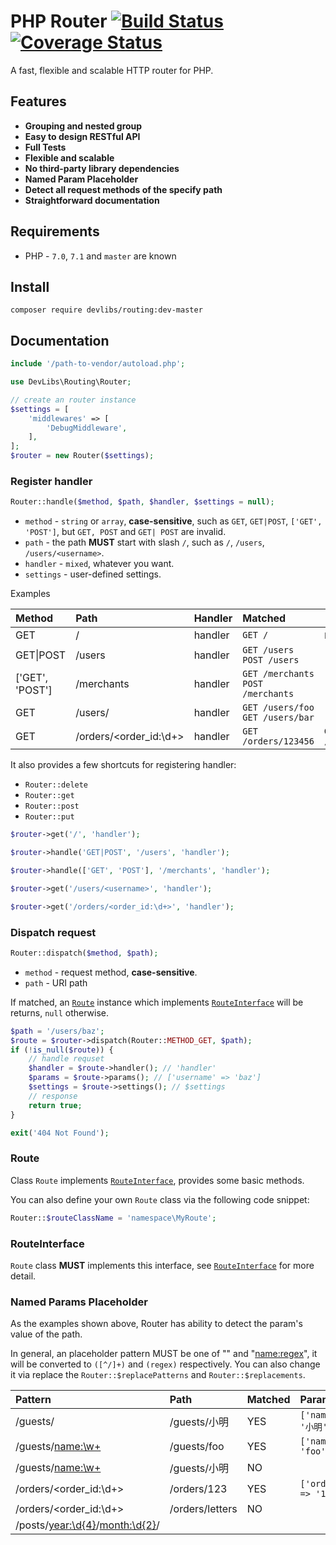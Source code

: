 # PHP Router [![Build Status](https://travis-ci.org/devlibs/routing.svg?branch=master)](https://travis-ci.org/devlibs/routing) [![Coverage Status](https://coveralls.io/repos/github/devlibs/routing/badge.svg?branch=master)](https://coveralls.io/github/devlibs/routing?branch=master)

A fast, flexible and scalable HTTP router for PHP.

## Features

- **Grouping and nested group**
- **Easy to design RESTful API**
- **Full Tests**
- **Flexible and scalable**
- **No third-party library dependencies**
- **Named Param Placeholder**
- **Detect all request methods of the specify path**
- **Straightforward documentation**

## Requirements

- PHP - `7.0`, `7.1` and `master` are known

## Install

```
composer require devlibs/routing:dev-master
```

## Documentation

```php
include '/path-to-vendor/autoload.php';

use DevLibs\Routing\Router;

// create an router instance
$settings = [
    'middlewares' => [
        'DebugMiddleware',
    ],
];
$router = new Router($settings);
```

### Register handler

```php
Router::handle($method, $path, $handler, $settings = null);
```

- `method` - `string` or `array`, **case-sensitive**, such as `GET`, `GET|POST`, `['GET', 'POST']`, but `GET, POST` and `GET| POST` are invalid.
- `path` - the path **MUST** start with slash `/`, such as `/`, `/users`, `/users/<username>`.
- `handler` - `mixed`, whatever you want.
- `settings` - user-defined settings.

Examples

| Method            | Path                         | Handler | Matched                            | Unmatched                              |
|:------------------|:-----------------------------|:--------|:-----------------------------------|----------------------------------------|
| GET               | /                            | handler | `GET /`                            | `POST /` `get /`                       |
| GET&#124;POST     | /users                       | handler | `GET /users` `POST /users`         |                                        |
| ['GET', 'POST']   | /merchants                   | handler | `GET /merchants` `POST /merchants` |                                        |
| GET               | /users/<username>            | handler | `GET /users/foo` `GET /users/bar`  |                                        |
| GET               | /orders/<order_id:\d+>       | handler | `GET /orders/123456`               | `GET /orders/letters`                  |

It also provides a few shortcuts for registering handler:

- `Router::delete`
- `Router::get`
- `Router::post`
- `Router::put`

```php
$router->get('/', 'handler');

$router->handle('GET|POST', '/users', 'handler');

$router->handle(['GET', 'POST'], '/merchants', 'handler');

$router->get('/users/<username>', 'handler');

$router->get('/orders/<order_id:\d+>', 'handler');
```

### Dispatch request

```php
Router::dispatch($method, $path);
```

- `method` - request method, **case-sensitive**.
- `path` - URI path

If matched, an [`Route`](#route) instance which implements [`RouteInterface`](#routeinterface) will be returns, `null` otherwise.

```php
$path = '/users/baz';
$route = $router->dispatch(Router::METHOD_GET, $path);
if (!is_null($route)) {
    // handle requset
    $handler = $route->handler(); // 'handler'
    $params = $route->params(); // ['username' => 'baz']
    $settings = $route->settings(); // $settings
    // response
    return true;
}

exit('404 Not Found');
```

### Route

Class `Route` implements [`RouteInterface`](#routeinterface), provides some basic methods.

You can also define your own `Route` class via the following code snippet:

```php
Router::$routeClassName = 'namespace\MyRoute';
```

### RouteInterface

`Route` class **MUST** implements this interface, see [`RouteInterface`](src/RouteInterface.php) for more detail.

### Named Params Placeholder

As the examples shown above, Router has ability to detect the param's value of the path.

In general, an placeholder pattern MUST be one of "<name>" and "<name:regex>", it will be 
converted to `([^/]+)` and `(regex)` respectively.
You can also change it via replace the `Router::$replacePatterns` and `Router::$replacements`.

| Pattern                                   | Path                                     | Matched | Params |
|:------------------------------------------|:-----------------------------------------|:--------|:--------------------------------------------------------|
| /guests/<name>                            | /guests/小明                              | YES     | `['name' => '小明']`                                     |
| /guests/<name:\w+>                        | /guests/foo                              | YES     | `['name' => 'foo']`                                     |
| /guests/<name:\w+>                        | /guests/小明                              | NO      |                                                         |
| /orders/<order_id:\d+>                    | /orders/123                              | YES     | `['order_id' => '123']`                                 |
| /orders/<order_id:\d+>                    | /orders/letters                          | NO      |                                                         |
| /posts/<year:\d{4}>/<month:\d{2}>/<title> | /posts/2017/10/hello-world               | YES     | `['year' => '2017', 'month' => '10', name' => 'foo']`   |
| /posts/<year:\d{4}>/<month:\d{2}>/<title> | /posts/201/10/hello-world                | NO      |                                                         |
| /posts/<year:\d{4}>/<month:\d{2}>/<title> | /posts/2017/9/hello-world                | NO      |                                                         |
| /posts/<year:\d{4}><month:\d{2}>/<title>  | /posts/201710/hello-world                | YES     | `['year' => '2017', 'month' => '10', name' => 'foo']`   |

### Settings

You can extend Router via `settings`, such as `param's default value` and `middleware` etc, but this topic are out of
scope of this document.

### Grouping

Grouping is an powerful feature of Router for separating modules or API's versions.
So this library also implements this feature, it allows nested grouping.

```php
Router::group($prefix, array $settings = []);
```

- `prefix` - group prefix, it **MUST NOT** contains slash `/`. 
- `settings` - settings for extending, it will inherits parent's settings.

```php
// grouping
$v1Settings = [
    'version' => '1',
    'middlewares' => [
        'AuthMiddleware',
    ],
];
$v1 = $router->group('v1', $v1Settings);
$v1->get('/hello', 'hello');
/**
 * $route->settings = [
 *     'version' => '1',
 *     'middlewares' => [
 *         'DebugMiddleware',
 *         'AuthMiddleware',
 *     ],
 * ];
 */
$route = $router->dispatch(Router::METHOD_GET, '/v1/hello'); // matched
```

```php
// nested group
$v1Users = $v1->group('users');
$v1Users->get('/', 'users');
$v1Users->get('/<name>', 'user profile');
$route = $router->dispatch(Router::METHOD_GET, '/v1/users'); // matched
$route = $router->dispatch(Router::METHOD_GET, '/v1/users/bar'); // matched
```

### RESTful API

As the examples shown above, it is obviously easy to design a RESTful API application.

```php
$router->get('/products', 'products');
$router->post('/products', 'create product');
$router->get('/products/<product_id:\d+>', 'product detail');
$router->delete('/products/<product_id:\d+>', 'delete product');
```

### Detect methods

In consideration of `OPTIONS` request, it provides an API for detecting all valid methods of the specify URI path.

```php
Route::getAllowMethods($path, $methods = null);
```

- `path` - request URL path
- `methods` - `Router::$methods` defined some common request methods, but it does not include all request methods,
 you can specify the methods if the key method is not one of the `Router::$methods`. 

```
$allowMethods = $router->getAllowMethods('/merchants'); // ['GET', 'POST']
```

## FAQ

### Package Not Found

Please add the following repository into `repositories` when `composer` complains about
that `Could not find package devlibs/routing ...`.

```json
{
    "type": "git",
    "url": "https://github.com/devlibs/routing.git"
}
```